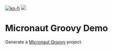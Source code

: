 [![ko-fi](https://ko-fi.com/img/githubbutton_sm.svg)](https://ko-fi.com/P5P411AKC)
<a href="https://www.buymeacoffee.com/hashimati"><img src="https://img.buymeacoffee.com/button-api/?text=Buy me a coffee&emoji=&slug=hashimati&button_colour=BD5FFF&font_colour=ffffff&font_family=Cookie&outline_colour=000000&coffee_colour=FFDD00"></a>
# Micronaut Groovy Demo

Generate a [Micronaut Groovy](https://www.microstarter.io/?g=com.mygroup&artifact=groovyDemo&build=Gradle&language=Groovy&profile=service&port=-1&javaVersion=8&viewFramework=Thymeleaf) project. 
